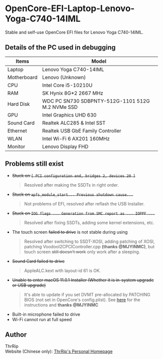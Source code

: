 # OpenCore-EFI-Laptop-Lenovo-Yoga-C740-14IML
 Stable and self-use OpenCore EFI files for Lenovo Yoga C740-14IML.



## Details of the PC used in debugging
| Items       | Model               |
| ----------- | ------------------- |
| Laptop      | Lenovo Yoga C740-14IML |
| Motherboard | Lenovo (Unknown)    |
| CPU         | Intel Core i5-10210U |
| RAM         | SK Hynix 8G*2 2667 MHz |
| Hard Disk   | WDC PC SN730 SDBPNTY-512G-1101 512G M.2 NVMe SSD |
| GPU         | Intel Graphics UHD 630 |
| Sound Card  | Realtek ALC285 & Intel SST |
| Ethernet    | Realtek USB GbE Family Controller |
| WLAN        | Intel Wi-Fi 6 AX201 160MHz |
| Monitor     | Lenovo Display FHD  |

## Problems still exist
- ~~Stuck on `[ PCI configuration end, bridges 2, devices 20 ]`~~
  > Resolved after making the SSDTs in right order.
- ~~Stuck on `apfs_module_start... Previous shutdown cause...`~~
  > Not problems of EFI, resolved after reflash the USB Installer.
- ~~Stuck on `IOG flags ... Generation from SMC report as ... IOPPF ...`~~
  > Resolved after fixing SSDTs, adding some kernel extensions, etc.
- The touch screen ~~failed to drive~~ is not stable during using
  > Resolved after switching to SSDT-XOSI, adding patching of XOSI, patching VoodooI2CPCIController.cpp **(thanks @MJYINMC)**, but touch screen ~~still doesn't work~~ only work after a sleeping.
- ~~Sound Card failed to drive~~
  > AppleALC.kext with layout-id 61 is OK.
- ~~Unable to enter macOS 11.0.1 Installer (Whether it is in-system upgrade or USB upgrade)~~
  > It's able to update if you set DVMT pre-allocated by PATCHING BIOS (not set in OpenCore's config.plist). See [here](https://zhuanlan.zhihu.com/p/266400995) for the instructions and **thanks @MJYINMC**
- Built-in microphone failed to drive
- Wi-Fi cannot run at full speed

## Author
ThrRip  
Website (Chinese only): [ThrRip's Personal Homepage](https://thrrip.space)
